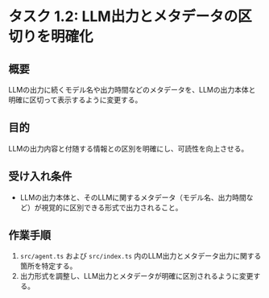 # タスク 1.2: LLM出力とメタデータの区切りを明確化

## 概要

LLMの出力に続くモデル名や出力時間などのメタデータを、LLMの出力本体と明確に区切って表示するように変更する。

## 目的

LLMの出力内容と付随する情報との区別を明確にし、可読性を向上させる。

## 受け入れ条件

*   LLMの出力本体と、そのLLMに関するメタデータ（モデル名、出力時間など）が視覚的に区別できる形式で出力されること。

## 作業手順

1.  `src/agent.ts` および `src/index.ts` 内のLLM出力とメタデータ出力に関する箇所を特定する。
2.  出力形式を調整し、LLM出力とメタデータが明確に区別されるように変更する。
